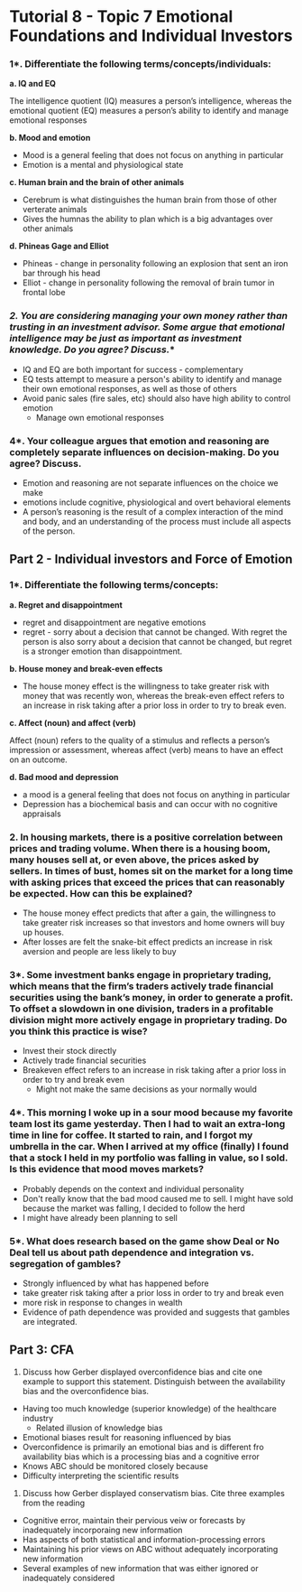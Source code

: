 # Tutorial 8 - Topic 7 Emotional Foundations and Individual Investors 

### 1*. Differentiate the following terms/concepts/individuals: 
**a. IQ and EQ**

The intelligence quotient (IQ) measures a person’s intelligence, whereas the emotional quotient 
(EQ) measures a person’s ability to identify and manage emotional responses

**b. Mood and emotion**
- Mood is a general feeling that does not focus on anything in particular
- Emotion is a mental and physiological state

**c. Human brain and the brain of other animals**
- Cerebrum is what distinguishes the human brain from those of other verterate animals
- Gives the humnas the ability to plan which is a big advantages over other animals

**d. Phineas Gage and Elliot**
- Phineas - change in personality following an explosion that sent an iron bar through his head
- Elliot - change in personality following the removal of brain tumor in frontal lobe


### **2*. You are considering managing your own money rather than trusting in an investment advisor. Some argue that emotional intelligence may be just as important as investment knowledge. Do you agree? Discuss.**
- IQ and EQ are both important for success - complementary
- EQ tests attempt to measure a person's ability to identify and manage their own emotional responses, as well as those of others
- Avoid panic sales (fire sales, etc) should also have high ability to control emotion
  - Manage own emotional responses


### 4*. Your colleague argues that emotion and reasoning are completely separate influences on decision-making. Do you agree? Discuss.

- Emotion and reasoning are not separate influences on the choice we make
- emotions include cognitive, physiological and overt behavioral elements
-  A person’s reasoning is the result of a complex interaction of the mind and body, and an understanding of the process must include all aspects of the person. 

## Part 2 - Individual investors and Force of Emotion

### 1*. Differentiate the following terms/concepts:
**a. Regret and disappointment**
- regret and disappointment are negative emotions
- regret - sorry about a decision that cannot be changed. With regret the person is also sorry about a decision that cannot be changed, but regret is a stronger emotion than disappointment. 

**b. House money and break-even effects**
- The house money effect is the willingness to take greater risk with money that was recently won, whereas the break-even effect refers to an increase in risk taking after a prior loss in order to try to break even. 

**c.  Affect (noun) and affect (verb)**

Affect (noun) refers to the quality of a stimulus and reflects a person’s impression or assessment, 
whereas affect (verb) means to have an effect on an outcome. 

**d. Bad mood and depression**
- a mood is a general feeling that does not focus on anything in particular
- Depression has a biochemical basis and can occur with no cognitive appraisals

### 2. In housing markets, there is a positive correlation between prices and trading volume.  When there is a housing boom, many houses sell at, or even above, the prices asked by sellers.  In times of bust, homes sit on the market for a long time with asking prices that exceed the prices that can reasonably be expected.  How can this be explained?

- The house money effect predicts that after a gain, the willingness to take greater risk increases so that investors and home owners will buy up houses. 
- After losses are felt the snake-bit effect predicts an increase in risk aversion and people are less likely to buy

### 3*. Some investment banks engage in proprietary trading, which means that the firm’s traders actively trade financial securities using the bank’s money, in order to generate a profit. To offset a slowdown in one division, traders in a profitable division might more actively engage in proprietary trading. Do you think this practice is wise?

- Invest their stock directly
- Actively trade financial securities
- Breakeven effect refers to an increase in risk taking after a prior loss in order to try and break even
  - Might not make the same decisions as your normally would

### 4*. This morning I woke up in a sour mood because my favorite team lost its game yesterday. Then I had to wait an extra-long time in line for coffee. It started to rain, and I forgot my umbrella in the car. When I arrived at my office (finally) I found that a stock I held in my portfolio was falling in value, so I sold. Is this evidence that mood moves markets?

- Probably depends on the context and individual personality
- Don't really know that the bad mood caused me to sell. I might have sold because the market was falling, I decided to follow the herd
- I might have already been planning to sell

### 5*. What does research based on the game show Deal or No Deal tell us about path dependence and integration vs. segregation of gambles?

- Strongly influenced by what has happened before
- take greater risk taking after a prior loss in order to try and break even
- more risk in response to changes in wealth
-  Evidence of path dependence was provided and suggests that gambles are integrated. 

## Part 3: CFA

1. Discuss how Gerber displayed overconfidence bias and cite one example to support this statement. Distinguish between the availability bias and the overconfidence bias.

- Having too much knowledge (superior knowledge) of the healthcare industry
  - Related illusion of knowledge bias
- Emotional biases result for reasoning influenced by bias
- Overconfidence is primarily an emotional bias and is different fro availability bias which is a processing bias and a cognitive error
- Knows ABC should be monitored closely because 
- Difficulty interpreting the scientific results


1. Discuss how Gerber displayed conservatism bias. Cite three examples from the reading

- Cognitive error, maintain their pervious veiw or forecasts by inadequately incorporaing new information
- Has aspects of both statistical and information-processing errors
- Maintaining his prior views on ABC without adequately incorporating new information
- Several examples of new information that was either ignored or inadequately considered